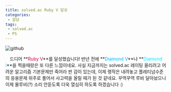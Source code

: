 ```yaml
---
title: solved.ac Ruby V 달성
categories:
 - 잡담
tags:
 - solved.ac
 - PS
---
```


![github](https://user-images.githubusercontent.com/51073213/128148796-8dae22c8-1c54-4eae-b462-bb64428e03c8.png)

　드디어 **<font color='#cc004e'>Ruby V</font>**를 달성했습니다! 반년 전에 **<font color='#00b4fc'>Diamond V</font>**나 **<font color='#00e4ff'>Diamond I</font>**을 찍을때랑은 또 다른 느낌이네요. 사실 지금까지는 solved.ac 레이팅 올리려고 어려운 알고리즘 기본문제만 죽어라 판 감이 있는데, 이제 랭작은 내려놓고 플레티넘수준의 응용문제 위주로 풀어서 사고력을 올릴 때가 된 것 같네요. 꾸역꾸역 루비 달아놨으니 이제 물루비(?) 소리 안듣도록 더욱 열심히 하도록 하겠습니다 :) 